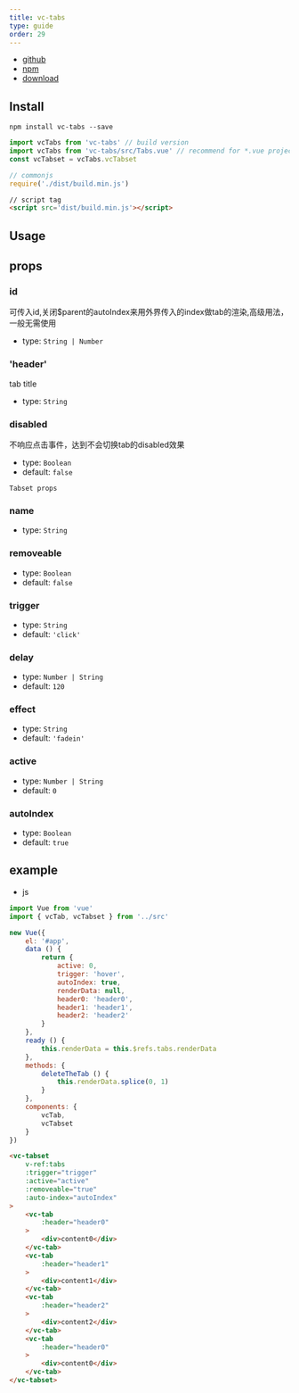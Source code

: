 ```yaml
---
title: vc-tabs
type: guide
order: 29
---
```


* [github](https://github.com/iwaimai-bi-fe/vc-tabs)
* [npm](https://www.npmjs.com/package/vc-tabs)
* [download](https://github.com/iwaimai-bi-fe/vc-tabs/archive/master.zip)

## Install

``` npm
npm install vc-tabs --save
```

``` js
import vcTabs from 'vc-tabs' // build version
import vcTabs from 'vc-tabs/src/Tabs.vue' // recommend for *.vue project for small bundle size
const vcTabset = vcTabs.vcTabset
```

``` js 
// commonjs
require('./dist/build.min.js')
```

``` html
// script tag
<script src='dist/build.min.js'></script>
```

## Usage

## props

### id

可传入id,关闭$parent的autoIndex来用外界传入的index做tab的渲染,高级用法，一般无需使用

* type: `String | Number`

### 'header'

tab title

* type: `String`

### disabled

不响应点击事件，达到不会切换tab的disabled效果

* type: `Boolean`
* default: `false`

`Tabset props`

### name

* type: `String`

### removeable
    
* type: `Boolean`
* default: `false`

### trigger

* type: `String`
* default: `'click'`

### delay

* type: `Number | String`
* default: `120`

### effect

* type: `String`
* default: `'fadein'`

### active

* type: `Number | String`
* default: `0`

### autoIndex

* type: `Boolean`
* default: `true`

## example

* js

```js
import Vue from 'vue'
import { vcTab, vcTabset } from '../src'

new Vue({
    el: '#app',
    data () {
        return {
            active: 0,
            trigger: 'hover',
            autoIndex: true,
            renderData: null,
            header0: 'header0',
            header1: 'header1',
            header2: 'header2'
        }
    },
    ready () {
        this.renderData = this.$refs.tabs.renderData
    },
    methods: {
        deleteTheTab () {
            this.renderData.splice(0, 1)
        }
    },
    components: {
        vcTab,
        vcTabset
    }
})
```

```html
<vc-tabset 
    v-ref:tabs
    :trigger="trigger"
    :active="active"
    :removeable="true"
    :auto-index="autoIndex"
>
    <vc-tab
        :header="header0"
    >
        <div>content0</div>
    </vc-tab>
    <vc-tab
        :header="header1"
    >
        <div>content1</div>
    </vc-tab>
    <vc-tab
        :header="header2"
    >
        <div>content2</div>
    </vc-tab>
    <vc-tab
        :header="header0"
    >
        <div>content0</div>
    </vc-tab>
</vc-tabset>
```
